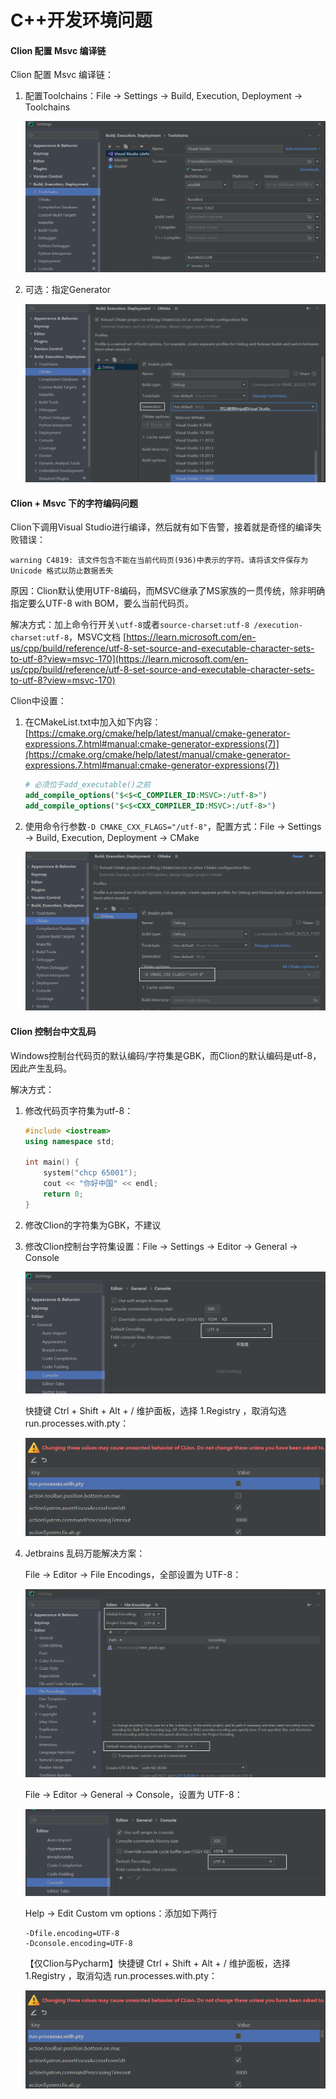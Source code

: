 # C++开发环境问题

#### Clion 配置 Msvc 编译链

Clion 配置 Msvc 编译链：

1. 配置Toolchains：File -> Settings -> Build, Execution, Deployment -> Toolchains

   ![image-20240101093249666](images/image-20240101093249666.png) 

2. 可选：指定Generator

   ![image-20240101093407438](images/image-20240101093407438.png) 



#### Clion + Msvc 下的字符编码问题

Clion下调用Visual Studio进行编译，然后就有如下告警，接着就是奇怪的编译失败错误：

```
warning C4819: 该文件包含不能在当前代码页(936)中表示的字符。请将该文件保存为 Unicode 格式以防止数据丢失
```

原因：Clion默认使用UTF-8编码，而MSVC继承了MS家族的一贯传统，除非明确指定要么UTF-8 with BOM，要么当前代码页。

解决方式：加上命令行开关`\utf-8`或者`source-charset:utf-8 /execution-charset:utf-8`，MSVC文档 [https://learn.microsoft.com/en-us/cpp/build/reference/utf-8-set-source-and-executable-character-sets-to-utf-8?view=msvc-170](https://learn.microsoft.com/en-us/cpp/build/reference/utf-8-set-source-and-executable-character-sets-to-utf-8?view=msvc-170)

Clion中设置：

1. 在CMakeList.txt中加入如下内容：[https://cmake.org/cmake/help/latest/manual/cmake-generator-expressions.7.html#manual:cmake-generator-expressions(7)](https://cmake.org/cmake/help/latest/manual/cmake-generator-expressions.7.html#manual:cmake-generator-expressions(7))

   ```cmake
   # 必须位于add_executable()之前
   add_compile_options("$<$<C_COMPILER_ID:MSVC>:/utf-8>")
   add_compile_options("$<$<CXX_COMPILER_ID:MSVC>:/utf-8>")
   ```

2. 使用命令行参数`-D CMAKE_CXX_FLAGS="/utf-8"`，配置方式：File -> Settings -> Build, Execution, Deployment -> CMake

   ![image-20231231104913749](images/image-20231231104913749.png) 



#### Clion 控制台中文乱码

Windows控制台代码页的默认编码/字符集是GBK，而Clion的默认编码是utf-8，因此产生乱码。 

解决方式：

1. 修改代码页字符集为utf-8：

   ```c++
   #include <iostream>
   using namespace std;
   
   int main() {
       system("chcp 65001");
       cout << "你好中国" << endl;
       return 0;
   }
   ```

2. 修改Clion的字符集为GBK，不建议

3. 修改Clion控制台字符集设置：File -> Settings -> Editor -> General -> Console

   ![image-20231231125755592](images/image-20231231125755592.png) 

   快捷键 Ctrl + Shift + Alt + / 维护面板，选择 1.Registry ，取消勾选 run.processes.with.pty：

   ![image-20240101091100676](images/image-20240101091100676.png) 

4. Jetbrains 乱码万能解决方案：

   File -> Editor -> File Encodings，全部设置为 UTF-8：

   ![image-20240101093752680](images/image-20240101093752680.png) 

   File -> Editor -> General -> Console，设置为 UTF-8：

   ![image-20240101093852376](images/image-20240101093852376.png) 

   Help -> Edit Custom vm options：添加如下两行

   ```
   -Dfile.encoding=UTF-8
   -Dconsole.encoding=UTF-8
   ```

   【仅Clion与Pycharm】快捷键 Ctrl + Shift + Alt + / 维护面板，选择 1.Registry ，取消勾选 run.processes.with.pty：

   ![image-20240101091100676](images/image-20240101091100676.png)
